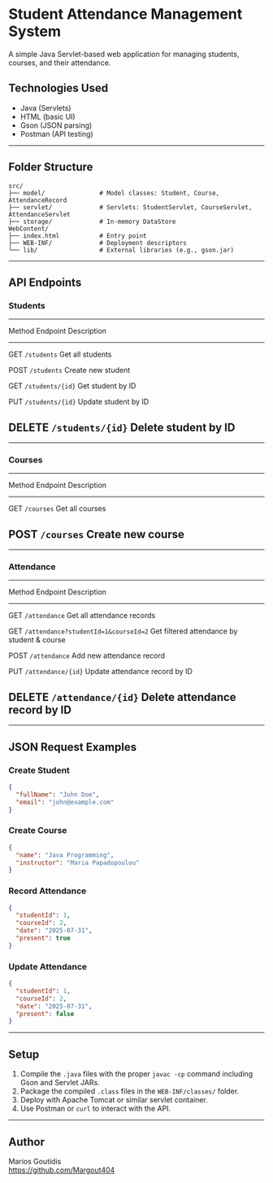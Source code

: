 # Student Attendance Management System

A simple Java Servlet-based web application for managing students,
courses, and their attendance.

## Technologies Used

-   Java (Servlets)
-   HTML (basic UI)
-   Gson (JSON parsing)
-   Postman (API testing)

------------------------------------------------------------------------

## Folder Structure

    src/
    ├── model/               # Model classes: Student, Course, AttendanceRecord
    ├── servlet/             # Servlets: StudentServlet, CourseServlet, AttendanceServlet
    ├── storage/             # In-memory DataStore
    WebContent/
    ├── index.html           # Entry point
    ├── WEB-INF/             # Deployment descriptors
    └── lib/                 # External libraries (e.g., gson.jar)

------------------------------------------------------------------------

## API Endpoints

### Students

  ------------------------------------------------------------------------
  Method   Endpoint                         Description
  -------- -------------------------------- ------------------------------
  GET      `/students`                      Get all students

  POST     `/students`                      Create new student

  GET      `/students/{id}`                 Get student by ID

  PUT      `/students/{id}`                 Update student by ID

  DELETE   `/students/{id}`                 Delete student by ID
  ------------------------------------------------------------------------

------------------------------------------------------------------------

### Courses

  ------------------------------------------------------------------------
  Method   Endpoint                         Description
  -------- -------------------------------- ------------------------------
  GET      `/courses`                       Get all courses

  POST     `/courses`                       Create new course
  ------------------------------------------------------------------------

------------------------------------------------------------------------

### Attendance

  -----------------------------------------------------------------------------
  Method   Endpoint                               Description
  -------- -------------------------------------- -----------------------------
  GET      `/attendance`                          Get all attendance records

  GET      `/attendance?studentId=1&courseId=2`   Get filtered attendance by
                                                  student & course

  POST     `/attendance`                          Add new attendance record

  PUT      `/attendance/{id}`                     Update attendance record by
                                                  ID

  DELETE   `/attendance/{id}`                     Delete attendance record by
                                                  ID
  -----------------------------------------------------------------------------

------------------------------------------------------------------------

## JSON Request Examples

### Create Student

``` json
{
  "fullName": "John Doe",
  "email": "john@example.com"
}
```

### Create Course

``` json
{
  "name": "Java Programming",
  "instructor": "Maria Papadopoulou"
}
```

### Record Attendance

``` json
{
  "studentId": 1,
  "courseId": 2,
  "date": "2025-07-31",
  "present": true
}
```

### Update Attendance

``` json
{
  "studentId": 1,
  "courseId": 2,
  "date": "2025-07-31",
  "present": false
}
```

------------------------------------------------------------------------

## Setup

1.  Compile the `.java` files with the proper `javac -cp` command
    including Gson and Servlet JARs.
2.  Package the compiled `.class` files in the `WEB-INF/classes/`
    folder.
3.  Deploy with Apache Tomcat or similar servlet container.
4.  Use Postman or `curl` to interact with the API.

------------------------------------------------------------------------

## Author

Marios Goutidis\
https://github.com/Margout404
